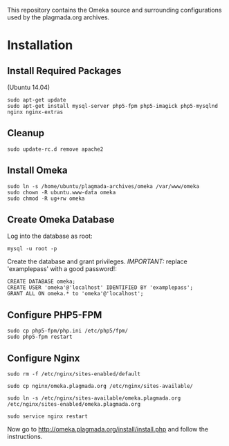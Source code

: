 This repository contains the Omeka source and surrounding configurations used by the plagmada.org archives.

# Installation

## Install Required Packages

(Ubuntu 14.04)

```
sudo apt-get update
sudo apt-get install mysql-server php5-fpm php5-imagick php5-mysqlnd nginx nginx-extras
```

## Cleanup

```
sudo update-rc.d remove apache2
```


## Install Omeka

```
sudo ln -s /home/ubuntu/plagmada-archives/omeka /var/www/omeka
sudo chown -R ubuntu.www-data omeka
sudo chmod -R ug+rw omeka
```


## Create Omeka Database

Log into the database as root:

```
mysql -u root -p
```

Create the database and grant privileges. *IMPORTANT:* replace 'examplepass' with a good password!:

```
CREATE DATABASE omeka;
CREATE USER 'omeka'@'localhost' IDENTIFIED BY 'examplepass';
GRANT ALL ON omeka.* to 'omeka'@'localhost';
```


## Configure PHP5-FPM

```
sudo cp php5-fpm/php.ini /etc/php5/fpm/
sudo php5-fpm restart
```

## Configure Nginx

```
sudo rm -f /etc/nginx/sites-enabled/default

sudo cp nginx/omeka.plagmada.org /etc/nginx/sites-available/

sudo ln -s /etc/nginx/sites-available/omeka.plagmada.org /etc/nginx/sites-enabled/omeka.plagmada.org

sudo service nginx restart
```

Now go to http://omeka.plagmada.org/install/install.php and follow the instructions.